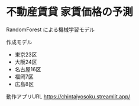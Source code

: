 # 不動産賃貸 家賃価格の予測

RandomForest による機械学習モデル

作成モデル
- 東京23区
- 大阪24区
- 名古屋16区
- 福岡7区
- 広島8区

動作アプリURL
https://chintaiyosoku.streamlit.app/

